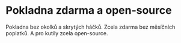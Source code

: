 # Pokladna zdarma a open-source
Pokladna bez okolků a skrytých háčků. Zcela zdarma bez měsíčních poplatků. A pro kutily zcela open-source. 